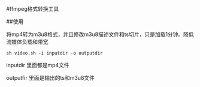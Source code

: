 #ffmpeg格式转换工具

##使用

将mp4转为m3u8格式，并且修改m3u8描述文件和ts切片，只是加载1分钟。降低流媒体负载和带宽

    sh video.sh -i inputdir -o outputdir

inputdir 里面都是mp4文件


outputfir 里面是输出的ts和m3u8文件
